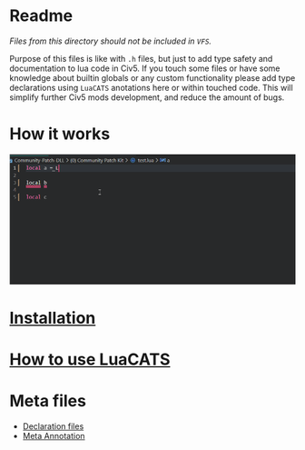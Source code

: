 # Readme

*Files from this directory should not be included in `VFS`.*

Purpose of this files is like with `.h` files, but just to add type safety and documentation to lua code in Civ5. If you touch some files or have some knowledge about builtin globals or any custom functionality please add type declarations using `LuaCATS` anotations here or within touched code. This will simplify further Civ5 mods development, and reduce the amount of bugs.

# How it works
![Alt text](LuaCATS-Example.gif)

# [Installation](https://luals.github.io/#vscode-install)

# [How to use LuaCATS](https://luals.github.io/wiki/annotations/)

# Meta files
* [Declaration files](https://luals.github.io/wiki/definition-files/)
* [Meta Annotation](https://luals.github.io/wiki/annotations/#meta)
